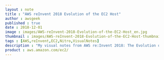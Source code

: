```yaml
---
layout : note
title : "AWS reInvent 2018 Evolution of the EC2 Host"
author : awsgeek
published : true
date : 2018-12-01
image : images/AWS-reInvent-2018-Evolution-of-the-EC2-Host_en.jpg
thumbnail : images/AWS-reInvent-2018-Evolution-of-the-EC2-Host-thumbnail_en.jpg
tags : [AWS,reInvent,EC2,Nitro,VisualNotes]
description : "My visual notes from AWS re:Invent 2018: The Evolution of the EC2 Host"
product : aws.amazon.com/ec2/
---
```


